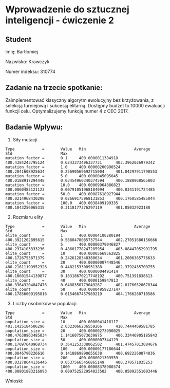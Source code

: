 # Wprowadzenie do sztucznej inteligencji - ćwiczenie 2

## Student

Imię: Bartłomiej

Nazwisko: Krawczyk

Numer indeksu: 310774

## Zadanie na trzecie spotkanie:

Zaimplementować klasyczny algorytm ewolucyjny bez krzyżowania, z selekcją turniejową i sukcesją elitarną. Dostępny budżet to 10000 ewaluacji funkcji celu. Optymalizujemy funkcję numer 4 z CEC 2017.

## Badanie Wpływu:

1. Siły mutacji

```
Type            =       Value   Min                     Average                 Std                     Max
mutation_factor =       0.1     400.0000011384918       400.4384243795124       0.6243373496337731      403.3962026979342
mutation_factor =       1.0     400.00000200990524      400.2041608925634       0.25690569692715004     401.04297911790553
mutation_factor =       5.0     400.0000045095045       400.0188917294448       0.03454960340374594     400.1888968565803
mutation_factor =       10.0    400.00009964886823      400.0060485121123       0.00791051968184094     400.0341191724485
mutation_factor =       50.0    400.00087618927944      400.0214968430298       0.02669175968131853     400.1760585485044
mutation_factor =       100.0   400.0038409199335       400.1843256065315       0.3118177376297119      401.85032923188
```

2. Rozmiaru elity

```
Type            =       Value   Min                     Average                 Std                     Max
elite_count     =       1       400.00004100280194      400.3921202895615       0.5880478085737544      402.27051680156666
elite_count     =       5       400.00000379046827      400.2374103333236       0.48601778247285954     403.08447052991795
elite_count     =       10      400.00005669562825      400.1726753871379       0.2426128348380634      401.2006365776633
elite_count     =       20      400.00000007448546      400.21611199952326      0.4482153308931388      402.3792435700755
elite_count     =       30      400.0000004491414       400.10601544139877      0.18318670217748192     400.751391838613
elite_count     =       40      400.0000159847813       400.33643204847476      0.6488350779049267      402.81766528678344
elite_count     =       50      400.00004959227147      400.17856009195816      0.6154667457989219      404.1766280710586
```

3. Liczby osobników w populacji

```
Type            =       Value   Min                     Average                 Std                     Max
population_size =       10      400.0000041418117       401.1425184506296       2.0323066236559266      410.7444469581785
population_size =       20      400.00000273990025      400.47630863485034      1.1416075073639875      406.33446905185843
population_size =       50      400.0000007344129       400.17097640968734      0.3641253338062502      401.47457013084676
population_size =       100     400.00000177186644      400.0846790226616       0.1418869890655638      400.6922260874036
population_size =       200     400.0000021309559       400.03278644136446      0.05375665456865149     400.270571035253
population_size =       1000    400.00008378980374      400.00801883216093      0.009752522954023502    400.05092551003446
```

Wnioski:
